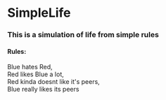 # SimpleLife

### This is a simulation of life from simple rules

#### Rules:
Blue hates Red, <br>
Red likes Blue a lot, <br>
Red kinda doesnt like it's peers, <br>
Blue really likes its peers
